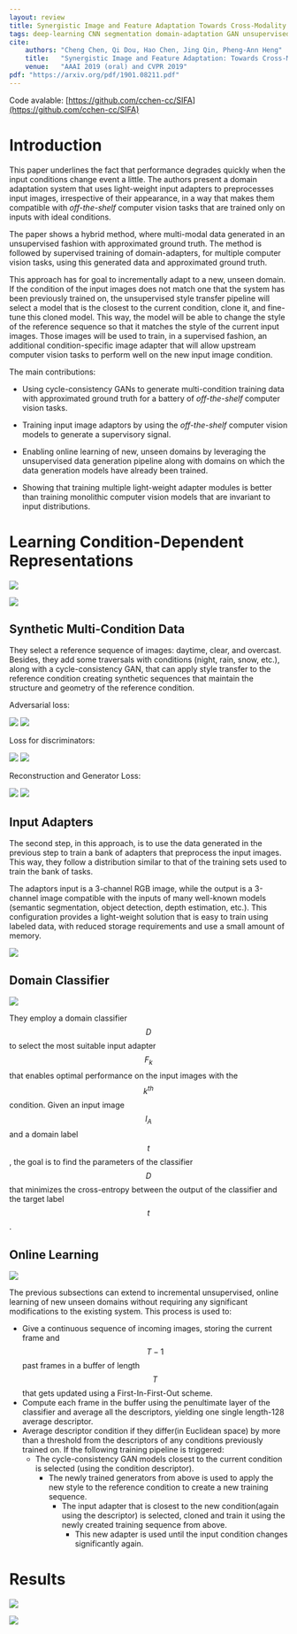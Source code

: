 ```yaml
---
layout: review
title: Synergistic Image and Feature Adaptation Towards Cross-Modality Domain Adaptation for Medical Image Segmentation
tags: deep-learning CNN segmentation domain-adaptation GAN unsupervised cardiac ct-scan MRI
cite:
    authors: "Cheng Chen, Qi Dou, Hao Chen, Jing Qin, Pheng-Ann Heng"
    title:   "Synergistic Image and Feature Adaptation: Towards Cross-Modality Domain Adaptation for Medical Image Segmentation"
    venue:   "AAAI 2019 (oral) and CVPR 2019"
pdf: "https://arxiv.org/pdf/1901.08211.pdf"
---
```


Code avalable: [https://github.com/cchen-cc/SIFA](https://github.com/cchen-cc/SIFA)


# Introduction

This paper underlines the fact that performance degrades quickly when the input conditions change event a little.
The authors present a domain adaptation system that uses light-weight input adapters to preprocesses input images, irrespective of their appearance, in a way that makes them compatible with *off-the-shelf* computer vision tasks that are trained only on inputs with ideal conditions.


The paper shows a hybrid method, where multi-modal data generated in an unsupervised fashion with approximated ground truth. The method is followed by supervised training of domain-adapters, for multiple computer vision tasks, using this generated data and approximated ground truth.


This approach has for goal to incrementally adapt to a new, unseen domain.
If the condition of the input images does not match one that the system has been previously trained on, the unsupervised style transfer pipeline will select a model that is the closest to the current condition, clone it, and fine-tune this cloned model.
This way, the model will be able to change the style of the reference sequence so that it matches the style of the current input images.
Those images will be used to train, in a supervised fashion, an additional condition-specific image adapter that will allow upstream computer vision tasks to perform well on the new input image condition.


The main contributions:

- Using cycle-consistency GANs to generate multi-condition training data with approximated ground truth for a battery of *off-the-shelf* computer vision tasks.

- Training input image adaptors by using the *off-the-shelf* computer vision models to generate a supervisory signal.

- Enabling online learning of new, unseen domains by leveraging the unsupervised data generation pipeline along with domains on which the data generation models have already been trained.

- Showing that training multiple light-weight adapter modules is better than training monolithic computer vision models that are invariant to input distributions.


# Learning Condition-Dependent Representations

![](/article/images/Weather/Gan.png)

![](/article/images/Weather/archi.png)

## Synthetic Multi-Condition Data

They select a reference sequence of images: daytime, clear, and overcast.
Besides, they add some traversals with conditions (night, rain, snow, etc.), along with a cycle-consistency GAN, that can apply style transfer to the reference condition creating synthetic sequences that maintain the structure and geometry of the reference condition.

Adversarial loss:

![](/article/images/Weather/loss_adv_1.png)
![](/article/images/Weather/loss_adv_2.png)

Loss for discriminators:

![](/article/images/Weather/loss_disc_1.png)
![](/article/images/Weather/loss_disc_2.png)

Reconstruction and Generator Loss:

![](/article/images/Weather/loss_rec.png)
![](/article/images/Weather/loss_gen.png)

## Input Adapters

The second step, in this approach, is to use the data generated in the previous step to train a bank of adapters that preprocess the input images.
This way, they follow a distribution similar to that of the training sets used to train the bank of tasks.


The adaptors input is a 3-channel RGB image, while the output is a 3-channel image compatible with the inputs of many well-known models (semantic segmentation, object detection, depth estimation, etc.).
This configuration provides a light-weight solution that is easy to train using labeled data, with reduced storage requirements and use a small amount of memory.

![](/article/images/Weather/loss_adapters.png)

## Domain Classifier

![](/article/images/Weather/classifier.png)

They employ a domain classifier $$D$$ to select the most suitable input adapter $$F_k$$ that enables optimal performance on the input images with the $$k^{th}$$ condition.
Given an input image $$I_A$$ and a domain label $$t$$, the goal is to find the parameters of the classifier $$D$$ that minimizes the cross-entropy between the output of the classifier and the target label $$t$$.

## Online Learning

![](/article/images/Weather/onlinelearning.png)

The previous subsections can extend to incremental unsupervised, online learning of new unseen domains without requiring any significant modifications to the existing system.
This process is used to:
* Give a continuous sequence of incoming images, storing the current frame and $$T−1$$ past frames in a buffer of length $$T$$ that gets updated using a First-In-First-Out scheme.
* Compute each frame in the buffer using the penultimate layer of the classifier and average all the descriptors, yielding one single length-128 average descriptor.
* Average descriptor condition if they differ(in Euclidean space) by more than a threshold from the descriptors of any conditions previously trained on.
If the following training pipeline is triggered:
    * The cycle-consistency GAN models closest to the current condition is selected (using the condition descriptor).
        * The newly trained generators from above is used to apply the new style to the reference condition to create a new training sequence.
            * The input adapter that is closest to the new condition(again using the descriptor) is selected, cloned and train it using the newly created training sequence from above.
                * This new adapter is used until the input condition changes significantly again.

# Results

![](/article/images/Weather/result_matrix.png)

![](/article/images/Weather/resultats_table.png)
